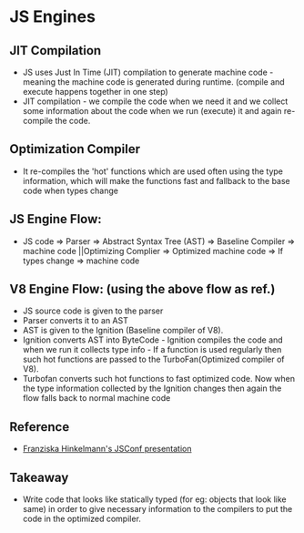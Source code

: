 # JS Engines

## JIT Compilation

- JS uses Just In Time (JIT) compilation to generate machine code - meaning the machine code is generated during runtime. (compile and execute happens together in one step)
- JIT compilation - we compile the code when we need it and we collect some information about the
  code when we run (execute) it and again re-compile the code.

## Optimization Compiler

- It re-compiles the 'hot' functions which are used often using the type information, which will make the functions fast and fallback to the base code when types change

## JS Engine Flow:

- JS code => Parser => Abstract Syntax Tree (AST) => Baseline Compiler => machine code
  ||Optimizing Complier => Optimized machine code => If types change => machine code

## V8 Engine Flow: (using the above flow as ref.)

- JS source code is given to the parser
- Parser converts it to an AST
- AST is given to the Ignition (Baseline compiler of V8).
- Ignition converts AST into ByteCode - Ignition compiles the code and when we run it collects type info - If a function is used regularly then such hot functions are passed to the TurboFan(Optimized compiler of V8).
- Turbofan converts such hot functions to fast optimized code. Now when the type information collected by the Ignition changes then again the flow falls back to normal machine code

## Reference

- [Franziska Hinkelmann's JSConf presentation](https://www.youtube.com/watch?v=p-iiEDtpy6I)

## Takeaway

- Write code that looks like statically typed (for eg: objects that look like same) in order to give necessary information to the compilers to put the code in the optimized compiler.
